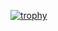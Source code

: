 [![trophy](https://github-profile-trophy.vercel.app/?username=4dr1en)](https://github.com/ryo-ma/github-profile-trophy)
